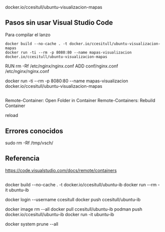 

docker.io/ccesitull/ubuntu-visualizacion-mapas

## Pasos sin usar Visual Studio Code

Para compilar el lanzo 

``` 
docker build --no-cache . -t docker.io/ccesitull/ubuntu-visualizacion-mapas
docker run -ti --rm -p 8080:80 --name mapas-visualizacion docker.io/ccesitull/ubuntu-visualizacion-mapas

``` 



RUN rm -Rf /etc/nginx/nginx.conf
ADD  conf/nginx.conf /etc/nginx/nginx.conf

docker run -ti --rm -p 8080:80 --name mapas-visualizacion docker.io/ccesitull/ubuntu-visualizacion-mapas



## 
Remote-Container: Open Folder in Container
 Remote-Containers: Rebuild Container
 
reload

## Errores conocidos

sudo rm -Rf /tmp/vsch/


## Referencia
https://code.visualstudio.com/docs/remote/containers



##
docker build --no-cache . -t docker.io/ccesitull/ubuntu-ib 
docker run --rm -it ubuntu-ib

docker login --username ccesitull
docker push ccesitull/ubuntu-ib

docker image rm --all
docker pull ccesitull/ubuntu-ib
podman push docker.io/ccesitull/ubuntu-ib
docker run -it ubuntu-ib

docker system prune --all